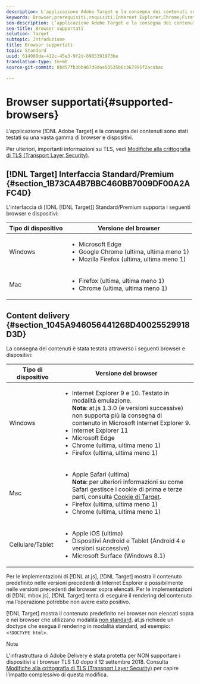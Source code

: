 ```yaml
---
description: L’applicazione Adobe Target e la consegna dei contenuti sono stati testati su una vasta gamma di browser e dispositivi.
keywords: Browser;prerequisiti;requisiti;Internet Explorer;Chrome;Firefox;Safari;Android;Surface
seo-description: L’applicazione Adobe Target e la consegna dei contenuti sono stati testati su una vasta gamma di browser e dispositivi.
seo-title: Browser supportati
solution: Target
subtopic: Introduzione
title: Browser supportati
topic: Standard
uuid: 614088da-412c-45e3-9f2d-6985391973be
translation-type: tm+mt
source-git-commit: 8bd57fb3bb467d8dae50535b6c367995f2acabac

---
```



# Browser supportati{#supported-browsers}

L’applicazione [!DNL Adobe Target] e la consegna dei contenuti sono stati testati su una vasta gamma di browser e dispositivi.

Per ulteriori, importanti informazioni su TLS, vedi [Modifiche alla crittografia di TLS (Transport Layer Security)](../../c-implementing-target/c-considerations-before-you-implement-target/tls-transport-layer-security-encryption.md#concept_CC1001E9D3AE4BABAF90B8311B0A6451).

## [!DNL Target] Interfaccia Standard/Premium {#section_1B73CA4B7BBC460BB7009DF00A2AFC4D}

L’interfaccia di [!DNL [!DNL Target]] Standard/Premium supporta i seguenti browser e dispositivi:

| Tipo di dispositivo | Versione del browser |
|--- |--- |
| Windows | <ul><li>Microsoft Edge</li><li>Google Chrome (ultima, ultima meno 1)</li><li>Mozilla Firefox (ultima, ultima meno 1)</li></ul> |
| Mac | <ul><li>Firefox (ultima, ultima meno 1)</li><li>Chrome (ultima, ultima meno 1)</li></ul> |

## Content delivery {#section_1045A946056441268D40025529918D3D}

La consegna dei contenuti è stata testata attraverso i seguenti browser e dispositivi:

| Tipo di dispositivo | Versione del browser |
|--- |--- |
| Windows | <ul><li>Internet Explorer 9 e 10. Testato in modalità emulazione.<br>**Nota**: at.js 1.3.0 (e versioni successive) non supporta più la consegna di contenuto in Microsoft Internet Explorer 9.</li><li>Internet Explorer 11</li><li>Microsoft Edge</li><li>Chrome (ultima, ultima meno 1)</li><li>Firefox (ultima, ultima meno 1)</li></ul> |
| Mac | <ul><li>Apple Safari (ultima)<br>**Nota**: per ulteriori informazioni su come Safari gestisce i cookie di prima e terze parti, consulta [Cookie di Target](/help/c-implementing-target/c-implementing-target-for-client-side-web/t-mbox-download/cookie-behavior.md).</li><li>Firefox (ultima, ultima meno 1)</li><li>Chrome (ultima, ultima meno 1)</li></ul> |
| Cellulare/Tablet | <ul><li>Apple iOS (ultima)</li><li>Dispositivi Android e Tablet (Android 4 e versioni successive)</li><li>Microsoft Surface (Windows 8.1)</li></ul> |

Per le implementazioni di [!DNL at.js], [!DNL Target] mostra il contenuto predefinito nelle versioni precedenti di Internet Explorer e possibilmente nelle versioni precedenti dei browser sopra elencati. Per le implementazioni di [!DNL mbox.js], [!DNL Target] tenta di eseguire il rendering del contenuto ma l’operazione potrebbe non avere esito positivo.

[!DNL Target] mostra il contenuto predefinito nei browser non elencati sopra e nei browser che utilizzano modalità [non standard](https://en.wikipedia.org/wiki/Quirks_mode). at.js richiede un doctype che esegua il rendering in modalità standard, ad esempio: `<!DOCTYPE html>`.

>[!NOTE]
>
>L’infrastruttura di Adobe Delivery è stata protetta per NON supportare i dispositivi e i browser TLS 1.0 dopo il 12 settembre 2018. Consulta [Modifiche alla crittografia di TLS (Transport Layer Security)](../../c-implementing-target/c-considerations-before-you-implement-target/tls-transport-layer-security-encryption.md#concept_CC1001E9D3AE4BABAF90B8311B0A6451) per capire l’impatto complessivo di questa modifica.
